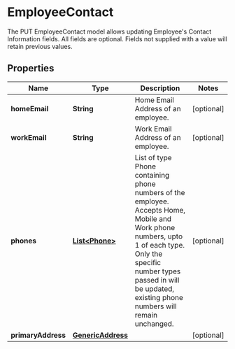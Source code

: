 

# EmployeeContact

The PUT EmployeeContact model allows updating Employee's Contact Information fields.  All fields are optional. Fields not supplied with a value will retain previous values. 

## Properties

| Name | Type | Description | Notes |
|------------ | ------------- | ------------- | -------------|
|**homeEmail** | **String** | Home Email Address of an employee.              |  [optional] |
|**workEmail** | **String** | Work Email Address of an employee.              |  [optional] |
|**phones** | [**List&lt;Phone&gt;**](Phone.md) | List of type Phone containing phone numbers of the employee. Accepts Home, Mobile and Work phone numbers, upto 1 of each type. Only the specific number types passed in will be updated, existing phone numbers will remain unchanged.              |  [optional] |
|**primaryAddress** | [**GenericAddress**](GenericAddress.md) |  |  [optional] |



